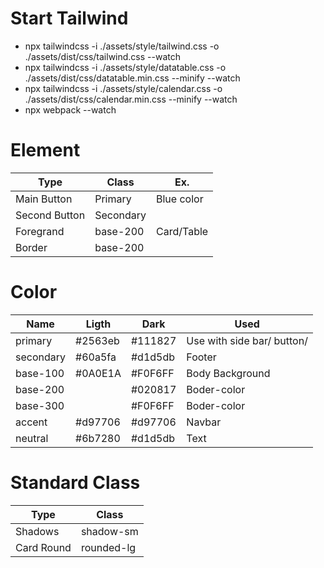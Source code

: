 # Start Tailwind

- npx tailwindcss -i ./assets/style/tailwind.css -o ./assets/dist/css/tailwind.css --watch
- npx tailwindcss -i ./assets/style/datatable.css -o ./assets/dist/css/datatable.min.css --minify --watch
- npx tailwindcss -i ./assets/style/calendar.css -o ./assets/dist/css/calendar.min.css --minify --watch
- npx webpack --watch

# Element

| Type          | Class     | Ex.        |
| ------------- | --------- | ---------- |
| Main Button   | Primary   | Blue color |
| Second Button | Secondary |            |
| Foregrand     | base-200  | Card/Table |
| Border        | base-200  |            |

# Color

| Name      | Ligth   | Dark    | Used                       |
| --------- | ------- | ------- | -------------------------- |
| primary   | #2563eb | #111827 | Use with side bar/ button/ |
| secondary | #60a5fa | #d1d5db | Footer                     |
| base-100  | #0A0E1A | #F0F6FF | Body Background            |
| base-200  |         | #020817 | Boder-color                |
| base-300  |         | #F0F6FF | Boder-color                |
| accent    | #d97706 | #d97706 | Navbar                     |
| neutral   | #6b7280 | #d1d5db | Text                       |

# Standard Class

| Type       | Class      |
| ---------- | ---------- |
| Shadows    | shadow-sm  |
| Card Round | rounded-lg |
